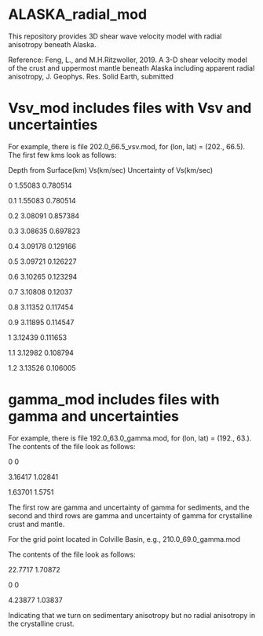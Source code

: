 # ALASKA_radial_mod
This repository provides 3D shear wave velocity model with radial anisotropy beneath Alaska. 

Reference:
Feng, L., and M.H.Ritzwoller, 2019. A 3-D shear velocity model of the crust and uppermost mantle
  beneath Alaska including apparent radial anisotropy, J. Geophys. Res. Solid Earth, submitted
  
# Vsv_mod includes files with Vsv and uncertainties

For example, there is file 202.0_66.5_vsv.mod, for (lon, lat) = (202., 66.5). The first few kms look as follows:

Depth from Surface(km) Vs(km/sec) Uncertainty of Vs(km/sec)

0 1.55083 0.780514

0.1 1.55083 0.780514

0.2 3.08091 0.857384

0.3 3.08635 0.697823

0.4 3.09178 0.129166

0.5 3.09721 0.126227

0.6 3.10265 0.123294

0.7 3.10808 0.12037

0.8 3.11352 0.117454

0.9 3.11895 0.114547

1 3.12439 0.111653

1.1 3.12982 0.108794

1.2 3.13526 0.106005

# gamma_mod includes files with gamma and uncertainties

For example, there is file 192.0_63.0_gamma.mod, for (lon, lat) = (192., 63.). The contents of the file look as follows:

0 0

3.16417 1.02841

1.63701 1.5751


The first row are gamma and uncertainty of gamma for sediments, and the second and third rows are gamma and uncertainty of gamma for crystalline crust and mantle. 

For the grid point located in Colville Basin, e.g., 210.0_69.0_gamma.mod

The contents of the file look as follows:

22.7717 1.70872

0 0

4.23877 1.03837


Indicating that we turn on sedimentary anisotropy but no radial anisotropy in the crystalline crust.


